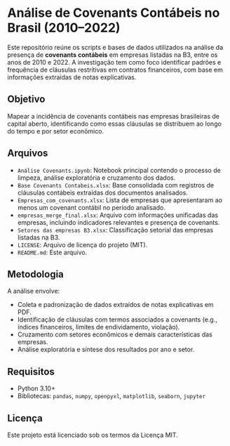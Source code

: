 # Análise de Covenants Contábeis no Brasil (2010–2022)

Este repositório reúne os scripts e bases de dados utilizados na análise da presença de **covenants contábeis** em empresas listadas na B3, entre os anos de 2010 e 2022. A investigação tem como foco identificar padrões e frequência de cláusulas restritivas em contratos financeiros, com base em informações extraídas de notas explicativas.

## Objetivo

Mapear a incidência de covenants contábeis nas empresas brasileiras de capital aberto, identificando como essas cláusulas se distribuem ao longo do tempo e por setor econômico.

## Arquivos

- `Análise Covenants.ipynb`: Notebook principal contendo o processo de limpeza, análise exploratória e cruzamento dos dados.
- `Base Covenants Contabeis.xlsx`: Base consolidada com registros de cláusulas contábeis extraídas dos documentos analisados.
- `Empresas_com_covenants.xlsx`: Lista de empresas que apresentaram ao menos um covenant contábil no período analisado.
- `empresas_merge_final.xlsx`: Arquivo com informações unificadas das empresas, incluindo indicadores relevantes e presença de covenants.
- `Setores das empresas B3.xlsx`: Classificação setorial das empresas listadas na B3.
- `LICENSE`: Arquivo de licença do projeto (MIT).
- `README.md`: Este arquivo.

## Metodologia

A análise envolve:

- Coleta e padronização de dados extraídos de notas explicativas em PDF.
- Identificação de cláusulas com termos associados a covenants (e.g., índices financeiros, limites de endividamento, violação).
- Cruzamento com setores econômicos e demais características das empresas.
- Análise exploratória e síntese dos resultados por ano e setor.

## Requisitos

- Python 3.10+
- Bibliotecas: `pandas`, `numpy`, `openpyxl`, `matplotlib`, `seaborn`, `jupyter`

## Licença

Este projeto está licenciado sob os termos da Licença MIT.
